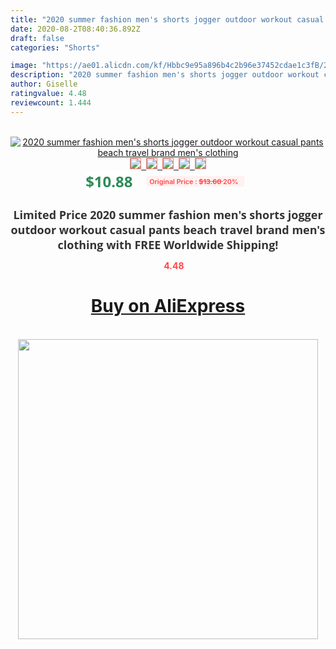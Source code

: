 ```yaml
---
title: "2020 summer fashion men's shorts jogger outdoor workout casual pants beach travel brand men's clothing"
date: 2020-08-2T08:40:36.892Z
draft: false
categories: "Shorts"

image: "https://ae01.alicdn.com/kf/Hbbc9e95a896b4c2b96e37452cdae1c3fB/2020-summer-fashion-men-s-shorts-jogger-outdoor-workout-casual-pants-beach-travel-brand-men-s.jpg"
description: "2020 summer fashion men's shorts jogger outdoor workout casual pants beach travel brand men's clothing"
author: Giselle
ratingvalue: 4.48
reviewcount: 1.444
---
```

<br>
<div style="text-align: center;">
<a href="https://s.click.aliexpress.com/e/_A7nbjJ" target="_blank" rel="nofollow noopener noreferrer"><img alt="2020 summer fashion men's shorts jogger outdoor workout casual pants beach travel brand men's clothing" class="magnifier-image" src="https://ae01.alicdn.com/kf/Hbbc9e95a896b4c2b96e37452cdae1c3fB/2020-summer-fashion-men-s-shorts-jogger-outdoor-workout-casual-pants-beach-travel-brand-men-s.jpg_640x640.jpg">
<br>
<img style="border:1px solid salmon" src="https://ae01.alicdn.com/kf/Hbbc9e95a896b4c2b96e37452cdae1c3fB/2020-summer-fashion-men-s-shorts-jogger-outdoor-workout-casual-pants-beach-travel-brand-men-s.jpg_120x120.jpg">&nbsp;&nbsp;<img style="border:1px solid salmon" src="https://ae01.alicdn.com/kf/H16f0b683eab943dfacb661fc9865029dD/2020-summer-fashion-men-s-shorts-jogger-outdoor-workout-casual-pants-beach-travel-brand-men-s.jpg_120x120.jpg">&nbsp;&nbsp;<img style="border:1px solid salmon" src="https://ae01.alicdn.com/kf/H5d5eaba5de6849a882840ea2c192dfa67/2020-summer-fashion-men-s-shorts-jogger-outdoor-workout-casual-pants-beach-travel-brand-men-s.jpg_120x120.jpg">&nbsp;&nbsp;<img style="border:1px solid salmon" src="https://ae01.alicdn.com/kf/H32f3ec656525487fb14e7d9ebb9bbc76j/2020-summer-fashion-men-s-shorts-jogger-outdoor-workout-casual-pants-beach-travel-brand-men-s.jpg_120x120.jpg">&nbsp;&nbsp;<img style="border:1px solid salmon" src="https://ae01.alicdn.com/kf/H8d6fd496c0834e07935475edee886fc1O/2020-summer-fashion-men-s-shorts-jogger-outdoor-workout-casual-pants-beach-travel-brand-men-s.jpg_120x120.jpg"></a></div><br0>
<div style="text-align: center;"><span style="background-color: white; border: 0px; box-sizing: border-box; color: seagreen; display: inline-block; font-family: &quot;open sans&quot; , &quot;arial&quot; , &quot;helvetica&quot; , sans-serif , &quot;heiti&quot;; font-size: 24px; font-stretch: inherit; font-weight: 700; line-height: inherit; margin: 0px 10px 0px 0px; padding: 0px; vertical-align: middle;">$10.88 </span>
<span style="background: rgb(255 , 241 , 241); border-radius: 3px; border: 0px; box-sizing: border-box; color: #ff4747; display: inline-block; font-family: inherit; font-size: 12px; font-stretch: inherit; font-style: inherit; font-variant: inherit; font-weight: 600; line-height: inherit; margin: 0px; padding: 2px 5px; transform: scale(0.9); vertical-align: middle;">Original Price : <b style="text-decoration: line-through;">$13.60 </b> 20%&nbsp;&nbsp;</span></div>
<h1 style="color: #333333; display: inline-block; font-family: &quot;open sans&quot; , &quot;arial&quot; , &quot;helvetica&quot; , sans-serif , &quot;heiti&quot;; font-size: 18px; font-stretch: inherit; font-weight: 700; text-align: center;">Limited Price 2020 summer fashion men's shorts jogger outdoor workout casual pants beach travel brand men's clothing with FREE Worldwide Shipping!</h1>
<div style="color: #ff4747; text-align: center;">
<img src="https://4.bp.blogspot.com/-M0ZcTcb-5uY/XleCXlxnR4I/AAAAAAAAAEc/OrjgMkXV1oMQFaCRZj5HQwOCBcu3w1FegCPcBGAYYCw/s1600/star.png" style="height: 15px;">&nbsp;<b>4.48</b></div>
<div class="button_cont" align="center"><a class="buynow_a" href="https://s.click.aliexpress.com/e/_A7nbjJ" target="_blank" rel="nofollow noopener noreferrer"><H1>Buy on AliExpress</H1></a></div><br>
<div class="separator" style="clear: both; text-align: center;">
<img src="https://lh3.googleusercontent.com/-pTy5HemUv9M/XlePHvY0dAI/AAAAAAAAAE4/0nX5iRUoIWY8eMW9Dpxeirr157OZliDIgCLcBGAsYHQ/s1600/badge.gif" width="480">
</div>
